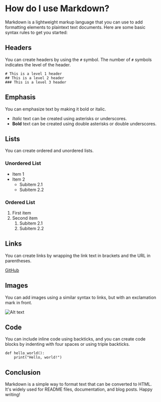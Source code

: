 # How do I use Markdown?

Markdown is a lightweight markup language that you can use to add formatting elements to plaintext text documents. Here are some basic syntax rules to get you started:

## Headers

You can create headers by using the `#` symbol. The number of `#` symbols indicates the level of the header.

```
# This is a level 1 header
## This is a level 2 header
### This is a level 3 header
```

## Emphasis

You can emphasize text by making it bold or italic.

- *Italic* text can be created using asterisks or underscores.
- **Bold** text can be created using double asterisks or double underscores.

## Lists

You can create ordered and unordered lists.

### Unordered List

- Item 1
- Item 2
  - Subitem 2.1
  - Subitem 2.2

### Ordered List

1. First item
2. Second item
   1. Subitem 2.1
   2. Subitem 2.2

## Links

You can create links by wrapping the link text in brackets and the URL in parentheses.

[GitHub](https://github.com)

## Images

You can add images using a similar syntax to links, but with an exclamation mark in front.

![Alt text](https://example.com/image.jpg)

## Code

You can include inline code using backticks, and you can create code blocks by indenting with four spaces or using triple backticks.

```
def hello_world():
    print("Hello, world!")
```

## Conclusion

Markdown is a simple way to format text that can be converted to HTML. It's widely used for README files, documentation, and blog posts. Happy writing!